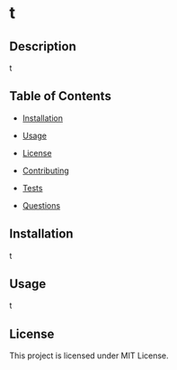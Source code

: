 # t

## Description

t

## Table of Contents

* [Installation](#installation)

* [Usage](#usage)

* [License](#license)

* [Contributing](#contributing)

* [Tests](#tests)

* [Questions](#questions)

## Installation

t

## Usage

t

## License

This project is licensed under MIT License.

